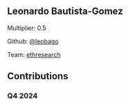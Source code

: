 
## Leonardo Bautista-Gomez
Multiplier: 0.5

Github: [@leobago](https://github.com/leobago)

Team: [ethresearch](https://ethresear.ch/u/leobago/)

## Contributions

### Q4 2024

